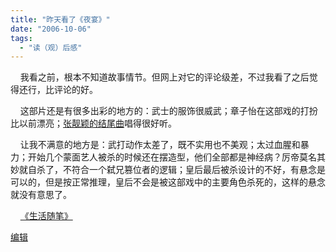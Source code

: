 ```yaml
---
title: "昨天看了《夜宴》"
date: "2006-10-06"
tags: 
  - "读（观）后感"
---
```


    我看之前，根本不知道故事情节。但网上对它的评论级差，不过我看了之后觉得还行，比评论的好。

    这部片还是有很多出彩的地方的：武士的服饰很威武；章子怡在这部戏的打扮比以前漂亮；[张靓颖的结尾曲](http://www.hurray.com/news/yeyan.mp3)唱得很好听。

    让我不满意的地方是：武打动作太差了，既不实用也不美观；太过血腥和暴力；开始几个蒙面艺人被杀的时候还在摆造型，他们全部都是神经病？厉帝莫名其妙就自杀了，不符合一个弑兄篡位者的逻辑；皇后最后被杀设计的不好，有悬念是可以的，但是按正常推理，皇后不会是被这部戏中的主要角色杀死的，这样的悬念就没有意思了。

    [《生活随笔》](http://ruanqizhen.spaces.live.com/Blog/cns!1pU-rgQVTuuWM1TX8W8PfmDA!1123.entry)

[编辑](http://ruanqizhen.spaces.live.com/?_c11_BlogPart_handle=cns!5852D4F797C53FB6!1840&_c11_BlogPart_blogpart=blogentry&_c=BlogPart&_c02_owner=1)
